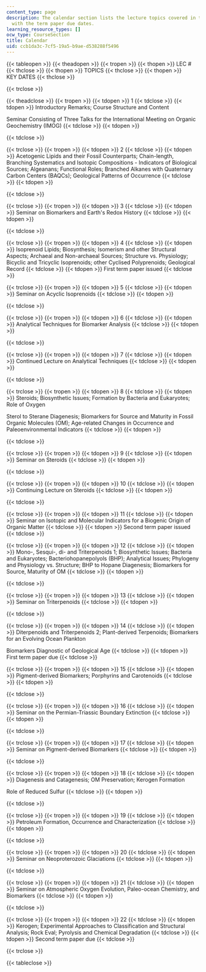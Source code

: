```yaml
---
content_type: page
description: The calendar section lists the lecture topics covered in the course along
  with the term paper due dates.
learning_resource_types: []
ocw_type: CourseSection
title: Calendar
uid: ccb1da3c-7cf5-19a5-b9ae-d538288f5496
---
```


{{< tableopen >}}
{{< theadopen >}}
{{< tropen >}}
{{< thopen >}}
LEC #
{{< thclose >}}
{{< thopen >}}
TOPICS
{{< thclose >}}
{{< thopen >}}
KEY DATES
{{< thclose >}}

{{< trclose >}}

{{< theadclose >}}
{{< tropen >}}
{{< tdopen >}}
1
{{< tdclose >}}
{{< tdopen >}}
Introductory Remarks; Course Structure and Content  
  
Seminar Consisting of Three Talks for the International Meeting on Organic Geochemistry (IMOG)
{{< tdclose >}}
{{< tdopen >}}

{{< tdclose >}}

{{< trclose >}}
{{< tropen >}}
{{< tdopen >}}
2
{{< tdclose >}}
{{< tdopen >}}
Acetogenic Lipids and their Fossil Counterparts; Chain-length, Branching Systematics and Isotopic Compositions - Indicators of Biological Sources; Algeanans; Functional Roles; Branched Alkanes with Quaternary Carbon Centers (BAQCs); Geological Patterns of Occurrence
{{< tdclose >}}
{{< tdopen >}}

{{< tdclose >}}

{{< trclose >}}
{{< tropen >}}
{{< tdopen >}}
3
{{< tdclose >}}
{{< tdopen >}}
Seminar on Biomarkers and Earth's Redox History
{{< tdclose >}}
{{< tdopen >}}

{{< tdclose >}}

{{< trclose >}}
{{< tropen >}}
{{< tdopen >}}
4
{{< tdclose >}}
{{< tdopen >}}
Isoprenoid Lipids; Biosynthesis; Isomerism and other Structural Aspects; Archaeal and Non-archaeal Sources; Structure vs. Physiology; Bicyclic and Tricyclic Isoprenoids; other Cyclised Polyprenoids; Geological Record
{{< tdclose >}}
{{< tdopen >}}
First term paper issued
{{< tdclose >}}

{{< trclose >}}
{{< tropen >}}
{{< tdopen >}}
5
{{< tdclose >}}
{{< tdopen >}}
Seminar on Acyclic Isoprenoids
{{< tdclose >}}
{{< tdopen >}}

{{< tdclose >}}

{{< trclose >}}
{{< tropen >}}
{{< tdopen >}}
6
{{< tdclose >}}
{{< tdopen >}}
Analytical Techniques for Biomarker Analysis
{{< tdclose >}}
{{< tdopen >}}

{{< tdclose >}}

{{< trclose >}}
{{< tropen >}}
{{< tdopen >}}
7
{{< tdclose >}}
{{< tdopen >}}
Continued Lecture on Analytical Techniques
{{< tdclose >}}
{{< tdopen >}}

{{< tdclose >}}

{{< trclose >}}
{{< tropen >}}
{{< tdopen >}}
8
{{< tdclose >}}
{{< tdopen >}}
Steroids; Biosynthetic Issues; Formation by Bacteria and Eukaryotes; Role of Oxygen  
  
Sterol to Sterane Diagenesis; Biomarkers for Source and Maturity in Fossil Organic Molecules (OM); Age-related Changes in Occurrence and Paleoenvironmental Indicators
{{< tdclose >}}
{{< tdopen >}}

{{< tdclose >}}

{{< trclose >}}
{{< tropen >}}
{{< tdopen >}}
9
{{< tdclose >}}
{{< tdopen >}}
Seminar on Steroids
{{< tdclose >}}
{{< tdopen >}}

{{< tdclose >}}

{{< trclose >}}
{{< tropen >}}
{{< tdopen >}}
10
{{< tdclose >}}
{{< tdopen >}}
Continuing Lecture on Steroids
{{< tdclose >}}
{{< tdopen >}}

{{< tdclose >}}

{{< trclose >}}
{{< tropen >}}
{{< tdopen >}}
11
{{< tdclose >}}
{{< tdopen >}}
Seminar on Isotopic and Molecular Indicators for a Biogenic Origin of Organic Matter
{{< tdclose >}}
{{< tdopen >}}
Second term paper issued
{{< tdclose >}}

{{< trclose >}}
{{< tropen >}}
{{< tdopen >}}
12
{{< tdclose >}}
{{< tdopen >}}
Mono-, Sesqui-, di- and Triterpenoids 1; Biosynthetic Issues; Bacteria and Eukaryotes; Bacteriohopanepolyols (BHP); Analytical Issues; Phylogeny and Physiology vs. Structure; BHP to Hopane Diagenesis; Biomarkers for Source, Maturity of OM
{{< tdclose >}}
{{< tdopen >}}

{{< tdclose >}}

{{< trclose >}}
{{< tropen >}}
{{< tdopen >}}
13
{{< tdclose >}}
{{< tdopen >}}
Seminar on Triterpenoids
{{< tdclose >}}
{{< tdopen >}}

{{< tdclose >}}

{{< trclose >}}
{{< tropen >}}
{{< tdopen >}}
14
{{< tdclose >}}
{{< tdopen >}}
Diterpenoids and Triterpenoids 2; Plant-derived Terpenoids; Biomarkers for an Evolving Ocean Plankton  
  
Biomarkers Diagnostic of Geological Age
{{< tdclose >}}
{{< tdopen >}}
First term paper due
{{< tdclose >}}

{{< trclose >}}
{{< tropen >}}
{{< tdopen >}}
15
{{< tdclose >}}
{{< tdopen >}}
Pigment-derived Biomarkers; Porphyrins and Carotenoids
{{< tdclose >}}
{{< tdopen >}}

{{< tdclose >}}

{{< trclose >}}
{{< tropen >}}
{{< tdopen >}}
16
{{< tdclose >}}
{{< tdopen >}}
Seminar on the Permian-Triassic Boundary Extinction
{{< tdclose >}}
{{< tdopen >}}

{{< tdclose >}}

{{< trclose >}}
{{< tropen >}}
{{< tdopen >}}
17
{{< tdclose >}}
{{< tdopen >}}
Seminar on Pigment-derived Biomarkers
{{< tdclose >}}
{{< tdopen >}}

{{< tdclose >}}

{{< trclose >}}
{{< tropen >}}
{{< tdopen >}}
18
{{< tdclose >}}
{{< tdopen >}}
Diagenesis and Catagenesis; OM Preservation; Kerogen Formation  
  
Role of Reduced Sulfur
{{< tdclose >}}
{{< tdopen >}}

{{< tdclose >}}

{{< trclose >}}
{{< tropen >}}
{{< tdopen >}}
19
{{< tdclose >}}
{{< tdopen >}}
Petroleum Formation, Occurrence and Characterization
{{< tdclose >}}
{{< tdopen >}}

{{< tdclose >}}

{{< trclose >}}
{{< tropen >}}
{{< tdopen >}}
20
{{< tdclose >}}
{{< tdopen >}}
Seminar on Neoproterozoic Glaciations
{{< tdclose >}}
{{< tdopen >}}

{{< tdclose >}}

{{< trclose >}}
{{< tropen >}}
{{< tdopen >}}
21
{{< tdclose >}}
{{< tdopen >}}
Seminar on Atmospheric Oxygen Evolution, Paleo-ocean Chemistry, and Biomarkers
{{< tdclose >}}
{{< tdopen >}}

{{< tdclose >}}

{{< trclose >}}
{{< tropen >}}
{{< tdopen >}}
22
{{< tdclose >}}
{{< tdopen >}}
Kerogen; Experimental Approaches to Classification and Structural Analysis; Rock Eval; Pyrolysis and Chemical Degradation
{{< tdclose >}}
{{< tdopen >}}
Second term paper due
{{< tdclose >}}

{{< trclose >}}

{{< tableclose >}}